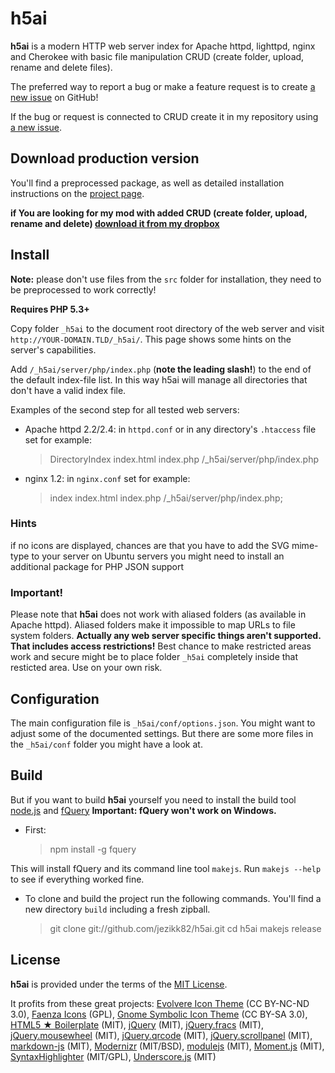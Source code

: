 # h5ai
**h5ai** is a modern HTTP web server index for Apache httpd, lighttpd, nginx and Cherokee with basic file manipulation CRUD (create folder, upload, rename and delete files).

The preferred way to report a bug or make a feature request is to create [a new issue](https://github.com/lrsjng/h5ai/issues/new) on GitHub!

If the bug or request is connected to CRUD create it in my repository using [a new issue](https://github.com/jezikk82/h5ai/issues/new).


## Download production version

You'll find a preprocessed package, as well as detailed installation
instructions on the [project page](http://larsjung.de/h5ai/).

**if You are looking for my mod with added CRUD (create folder, upload, rename and delete) [download it from my dropbox](https://www.dropbox.com/sh/ex72wbonqmnc1nr/AACgCIEKOly_NO5LopQui_5Ta)**

## Install

**Note:** please don't use files from the `src` folder for installation,
they need to be preprocessed to work correctly!

**Requires PHP 5.3+**

Copy folder `_h5ai` to the document root directory of the web server and visit `http://YOUR-DOMAIN.TLD/_h5ai/`. This page shows some hints on the server's capabilities.

Add `/_h5ai/server/php/index.php` (**note the leading slash!**) to the end of the default index-file list. In this way h5ai will manage all directories that don't have a valid index file.


Examples of the second step for all tested web servers:

* Apache httpd 2.2/2.4: in `httpd.conf` or in any directory's `.htaccess` file set for example:

    > DirectoryIndex  index.html  index.php  /_h5ai/server/php/index.php

* nginx 1.2: in `nginx.conf` set for example:

    > index  index.html  index.php  /_h5ai/server/php/index.php;

### Hints

if no icons are displayed, chances are that you have to add the SVG mime-type to your server
on Ubuntu servers you might need to install an additional package for PHP JSON support

### Important!

Please note that **h5ai** does not work with aliased folders (as available in Apache httpd). Aliased folders make it impossible to map URLs to file system folders. **Actually any web server specific things aren't supported. That includes access restrictions!** Best chance to make restricted areas work and secure might be to place folder `_h5ai` completely inside that resticted area. Use on your own risk.

## Configuration

The main configuration file is `_h5ai/conf/options.json`. You might want to adjust some of the documented settings. But there are some more files in the `_h5ai/conf` folder you might have a look at.


## Build

But if you want to build **h5ai** yourself you need to install the build tool [node.js](http://nodejs.org/) and  [fQuery](http://larsjung.de/fquery/) **Important: fQuery won't work on Windows.**

* First:

    > npm install -g fquery

This will install fQuery and its command line tool `makejs`. Run `makejs --help` to see if everything
worked fine. 

* To clone and build the project run the following commands.
You'll find a new directory `build` including a fresh zipball.

    > git clone git://github.com/jezikk82/h5ai.git
    > cd h5ai
    > makejs release


## License

**h5ai** is provided under the terms of the [MIT License](https://github.com/lrsjng/h5ai/blob/develop/LICENSE.md).

It profits from these great projects:
[Evolvere Icon Theme](http://franksouza183.deviantart.com/art/Evolvere-Icon-theme-440718295)&nbsp;(CC BY-NC-ND 3.0),
[Faenza Icons](http://tiheum.deviantart.com/art/Faenza-Icons-173323228)&nbsp;(GPL),
[Gnome Symbolic Icon Theme](https://git.gnome.org/browse/gnome-icon-theme-symbolic/)&nbsp;(CC BY-SA 3.0),
[HTML5 ★ Boilerplate](http://html5boilerplate.com)&nbsp;(MIT),
[jQuery](http://jquery.com)&nbsp;(MIT),
[jQuery.fracs](http://larsjung.de/fracs/)&nbsp;(MIT),
[jQuery.mousewheel](https://github.com/brandonaaron/jquery-mousewheel)&nbsp;(MIT),
[jQuery.qrcode](http://larsjung.de/qrcode/)&nbsp;(MIT),
[jQuery.scrollpanel](http://larsjung.de/scrollpanel/)&nbsp;(MIT),
[markdown-js](https://github.com/evilstreak/markdown-js)&nbsp;(MIT),
[Modernizr](http://www.modernizr.com)&nbsp;(MIT/BSD),
[modulejs](http://larsjung.de/modulejs/)&nbsp;(MIT),
[Moment.js](http://momentjs.com)&nbsp;(MIT),
[SyntaxHighlighter](http://alexgorbatchev.com/SyntaxHighlighter/)&nbsp;(MIT/GPL),
[Underscore.js](http://underscorejs.org)&nbsp;(MIT)
